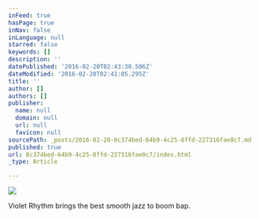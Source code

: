 ```yaml
---
inFeed: true
hasPage: true
inNav: false
inLanguage: null
starred: false
keywords: []
description: ''
datePublished: '2016-02-20T02:43:30.506Z'
dateModified: '2016-02-20T02:41:05.295Z'
title: ''
author: []
authors: []
publisher:
  name: null
  domain: null
  url: null
  favicon: null
sourcePath: _posts/2016-02-20-8c374bed-64b9-4c25-8ffd-227316fae0c7.md
published: true
url: 8c374bed-64b9-4c25-8ffd-227316fae0c7/index.html
_type: Article

---
```

![](https://the-grid-user-content.s3-us-west-2.amazonaws.com/f3236526-3521-4f88-95e8-e9c3bfa7f038.jpg)

Violet Rhythm brings the best smooth jazz to boom bap.